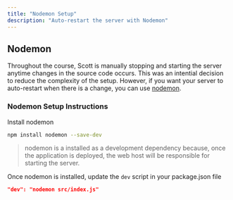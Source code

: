 ```yaml
---
title: "Nodemon Setup"
description: "Auto-restart the server with Nodemon"
---
```


## Nodemon

Throughout the course, Scott is manually stopping and starting the server anytime changes in the source code occurs. This was an intential decision to reduce the complexity of the setup. However, if you want your server to auto-restart when there is a change, you can use [nodemon](https://nodemon.io/).

### Nodemon Setup Instructions

Install nodemon

```bash
npm install nodemon --save-dev
```

> nodemon is a installed as a development dependency because, once the application is deployed, the web host will be responsible for starting the server.

Once nodemon is installed, update the `dev` script in your package.json file

```json
"dev": "nodemon src/index.js"
```
